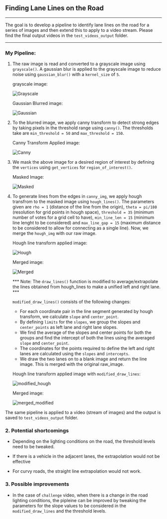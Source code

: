 ## **Finding Lane Lines on the Road**
---
The goal is to develop a pipeline to identify lane lines on the road for a series of images and then extend this to apply to a video stream. Please find the final output videos in the `test_videos_output` folder.

---

[//]: # (Image References)

[image1]: ./examples/gray.jpg "Grayscale"
[image2]: ./examples/Gaussian.jpg "Gaussian"
[image3]: ./examples/canny.jpg "Canny"
[image4]: ./examples/masked.jpg "Masked"
[image5]: ./examples/hough.jpg "Hough"
[image6]: ./examples/merged.jpg "Merged"
[image7]: ./examples/modified_hough.jpg "modified_hough"
[image8]: ./examples/merged_modified.jpg "merged_modified"

### My Pipeline:

1. The raw image is read and converted to a grayscale image using `grayscale()`. A gaussian blur is applied to the grayscale image to reduce noise using `gaussian_blur()` with a `kernel_size` of `5`.

    grayscale image:

    ![][image1]

    Gaussian Blurred image:

    ![][image2]


2.  To the blurred image, we apply canny transform to detect strong edges by taking pixels in the threshold range using `canny()`. The thresholds take are `min_threshold = 50` and `max_threshold = 150`.

    Canny Transform Applied image:

    ![][image3]

3. We mask the above image for a desired region of interest by defining the `vertices` using `get_vertices` for `region_of_interest()`.

    Masked Image:

    ![][image4]

4. To generate lines from the edges in `canny_img`, we apply hough transfrom to the masked image using `hough_lines()`. The parameters given are `rho = 1` (distance of the line from the origin), `theta = pi/180` (resolution for grid points in hough space), `threshold = 35` (minimum number of votes for a grid cell to have), `min_line_len = 15` (minimum line lenght to be considered) and `max_line_gap = 15` (maximum distance to be considered to allow for connecting as a single line). Now, we merge the `hough_img` with our raw image.

    Hough line transform applied image:

    ![][image5]

    Merged image:

    ![][image6]

    *** Note: The `draw_lines()` function is modified to average/extrapolate the lines obtained from hough_lines to make a unified left and right lane. ***

    `modified_draw_lines()` consists of the following changes:

    * For each coordinate pair in the line segment generated by hough transform, we calculate `slope` and `center_point`.
    * By defining `limits` for the `slopes`, we group the slopes and `center_points` as left lane and right lane slopes.
    * We find the average of the slopes and center points for both the groups and find the intercept of both the lines using the averaged `slope` and `center_point`.
    * The coordinates for the points required to define the left and right lanes are calculated using the `slopes` and `intercepts`.
    * We draw the two lanes on to a blank image and return the line image. This is merged with the original raw_image.

    Hough line transform applied image with `modified_draw_lines`:

    ![][image7]

    Merged image:

    ![][image8]






The same pipeline is applied to a video (stream of images) and the output is saved to `test_videos_output` folder.







### 2. Potential shortcomings


* Depending on the lighting conditions on the road, the threshold levels need to be tweaked.

* If there is a vehicle in the adjacent lanes, the extrapolation would not be effective

* For curvy roads, the straight line extrapolation would not work.

### 3. Possible improvements

* In the case of `challenge` video, when there is a change in the road lighting conditions, the pipleine can be improved by tweaking the parameters for the slope values to be considered in the `modified_draw_lines` and the threshold levels.
